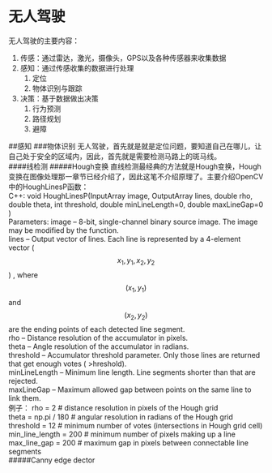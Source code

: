 # 无人驾驶

无人驾驶的主要内容：

1. 传感：通过雷达，激光，摄像头，GPS以及各种传感器来收集数据
2. 感知：通过传感收集的数据进行处理
   1. 定位
   2. 物体识别与跟踪
3. 决策：基于数据做出决策
   1. 行为预测
   2. 路径规划
   3. 避障
   
##感知
###物体识别
无人驾驶，首先就是就是定位问题，要知道自己在哪儿，让自己处于安全的区域内，因此，首先就是需要检测马路上的斑马线。  
####线检测
#####Hough变换
直线检测最经典的方法就是Hough变换，Hough变换在图像处理那一章节已经介绍了，因此这笔不介绍原理了。主要介绍OpenCV中的HoughLinesP函数：  
C++: void HoughLinesP(InputArray image, OutputArray lines, double rho, double theta, int threshold, double minLineLength=0, double maxLineGap=0 )  
Parameters:	
image – 8-bit, single-channel binary source image. The image may be modified by the function.  
lines – Output vector of lines. Each line is represented by a 4-element vector  ($$x_1, y_1, x_2, y_2$$) , where  $$(x_1,y_1)$$ and  $$(x_2, y_2)$$ are the ending points of each detected line segment.    
rho – Distance resolution of the accumulator in pixels.  
theta – Angle resolution of the accumulator in radians.   
threshold – Accumulator threshold parameter. Only those lines are returned that get enough votes ( >hreshold).   
minLineLength – Minimum line length. Line segments shorter than that are rejected.   
maxLineGap – Maximum allowed gap between points on the same line to link them.   
例子：
rho = 2  # distance resolution in pixels of the Hough grid   
theta = np.pi / 180  # angular resolution in radians of the Hough grid   
threshold = 12  # minimum number of votes (intersections in Hough grid cell)   
min_line_length = 200  # minimum number of pixels making up a line   
max_line_gap = 200  # maximum gap in pixels between connectable line segments   
#####Canny edge dector   





